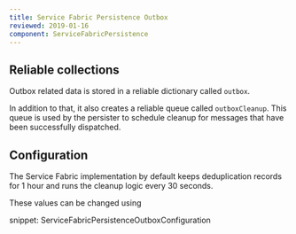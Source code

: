 ```yaml
---
title: Service Fabric Persistence Outbox
reviewed: 2019-01-16
component: ServiceFabricPersistence
---
```



## Reliable collections

Outbox related data is stored in a reliable dictionary called `outbox`.

In addition to that, it also creates a reliable queue called `outboxCleanup`. This queue is used by the persister to schedule cleanup for messages that have been successfully dispatched.


## Configuration

The Service Fabric implementation by default keeps deduplication records for 1 hour and runs the cleanup logic every 30 seconds.

These values can be changed using

snippet: ServiceFabricPersistenceOutboxConfiguration
